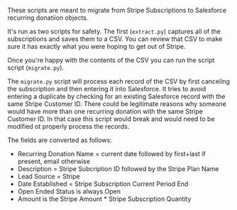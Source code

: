 These scripts are meant to migrate from Stripe Subscriptions to Salesforce recurring donatiion objects. 

It's run as two scripts for safety. The first (`extract.py`) captures all of the subscriptions and saves them to a CSV. You can review that CSV to make sure it has exactly what you were hoping to get out of Stripe. 

Once you're happy with the contents of the CSV you can run the script script (`migrate.py`). 

The `migrate.py` script will process each record of the CSV by first canceling the subscription and then entering it into Salesforce. It tries to avoid entering a duplicate by checking for an existing Salesforce record with the same Stripe Customer ID. There could be legitimate reasons why someone would have more than one recurring donation with the same Stripe Customer ID. In that case this script would break and would need to be modified ot properly process the records. 

The fields are converted as follows:

- Recurring Donation Name = current date followed by first+last if present, email otherwise
- Description = Stripe Subcription ID followed by the Stripe Plan Name
- Lead Source = Stripe
- Date Established = Stripe Subscription Current Period End
- Open Ended Status is always Open
- Amount is the Stripe Amount * Stripe Subscription Quantity
